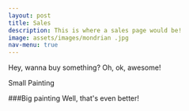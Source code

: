 ```yaml
---
layout: post
title: Sales
description: This is where a sales page would be!
image: assets/images/mondrian .jpg
nav-menu: true
---
```


Hey, wanna buy something? Oh, ok, awesome! 

Small Painting

###Big painting
Well, that's even better!
